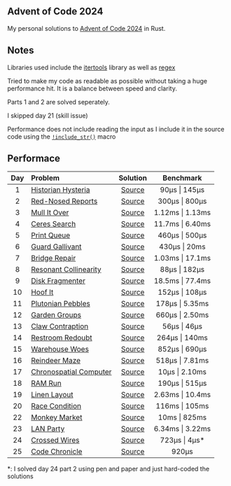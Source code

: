 ## Advent of Code 2024

My personal solutions to [Advent of Code 2024](https://adventofcode.com/2024) in Rust.

## Notes
Libraries used include the [itertools](https://docs.rs/itertools/latest/itertools/) library as well as [regex](https://docs.rs/regex/latest/regex/)

Tried to make my code as readable as possible without taking a huge performance hit. It is a balance between speed and clarity.

Parts 1 and 2 are solved seperately.

I skipped day 21 (skill issue)

Performance does not include reading the input as I include it in the source code using the [`!include_str()`](https://doc.rust-lang.org/std/macro.include_str.html) macro

## Performace
| Day | Problem | Solution | Benchmark |
| :---: | :------- | :--------: | :---------: |
| 1 | [Historian Hysteria](https://adventofcode.com/2024/day/1) | [Source](src/problems/day1.rs) | 90µs \| 145µs |
| 2 | [Red-Nosed Reports](https://adventofcode.com/2024/day/2) | [Source](src/problems/day2.rs) | 300µs \| 800µs |
| 3 | [Mull It Over](https://adventofcode.com/2024/day/3) | [Source](src/problems/day3.rs) | 1.12ms \| 1.13ms |
| 4 | [Ceres Search](https://adventofcode.com/2024/day/4) | [Source](src/problems/day4.rs) | 11.7ms \| 6.40ms |
| 5 | [Print Queue](https://adventofcode.com/2024/day/5) | [Source](src/problems/day5.rs) | 460µs \| 500µs |
| 6 | [Guard Gallivant](https://adventofcode.com/2024/day/6) | [Source](src/problems/day6.rs) | 430µs \| 20ms |
| 7 | [Bridge Repair](https://adventofcode.com/2024/day/7) | [Source](src/problems/day7.rs) | 1.03ms \| 17.1ms |
| 8 | [Resonant Collinearity](https://adventofcode.com/2024/day/8) | [Source](src/problems/day8.rs) | 88µs \| 182µs |
| 9 | [Disk Fragmenter](https://adventofcode.com/2024/day/9) | [Source](src/problems/day9.rs) | 18.5ms \| 77.4ms |
| 10 | [Hoof It](https://adventofcode.com/2024/day/10) | [Source](src/problems/day10.rs) | 152µs \| 108µs |
| 11 | [Plutonian Pebbles](https://adventofcode.com/2024/day/11) | [Source](src/problems/day11.rs) | 178µs \| 5.35ms |
| 12 | [Garden Groups](https://adventofcode.com/2024/day/12) | [Source](src/problems/day12.rs) | 660µs \| 2.50ms |
| 13 | [Claw Contraption](https://adventofcode.com/2024/day/13) | [Source](src/problems/day13.rs) | 56µs \| 46µs |
| 14 | [Restroom Redoubt](https://adventofcode.com/2024/day/14) | [Source](src/problems/day14.rs) | 264µs \| 140ms |
| 15 | [Warehouse Woes](https://adventofcode.com/2024/day/15) | [Source](src/problems/day15.rs) | 852µs \| 690µs |
| 16 | [Reindeer Maze](https://adventofcode.com/2024/day/16) | [Source](src/problems/day16.rs) | 518µs \| 7.81ms |
| 17 | [Chronospatial Computer](https://adventofcode.com/2024/day/17) | [Source](src/problems/day17.rs) | 10µs \| 2.10ms |
| 18 | [RAM Run](https://adventofcode.com/2024/day/18) | [Source](src/problems/day18.rs) | 190µs \| 515µs |
| 19 | [Linen Layout](https://adventofcode.com/2024/day/19) | [Source](src/problems/day19.rs) | 2.63ms \| 10.4ms |
| 20 | [Race Condition](https://adventofcode.com/2024/day/20) | [Source](src/problems/day20.rs) | 116ms \| 105ms |
| 22 | [Monkey Market](https://adventofcode.com/2024/day/22) | [Source](src/problems/day22.rs) | 10ms \| 825ms |
| 23 | [LAN Party](https://adventofcode.com/2024/day/23) | [Source](src/problems/day23.rs) | 6.34ms \| 3.22ms |
| 24 | [Crossed Wires](https://adventofcode.com/2024/day/24) | [Source](src/problems/day24.rs) | 723µs \| 4µs* |
| 25 | [Code Chronicle](https://adventofcode.com/2024/day/25) | [Source](src/problems/day25.rs) | 920µs |

*: I solved day 24 part 2 using pen and paper and just hard-coded the solutions
